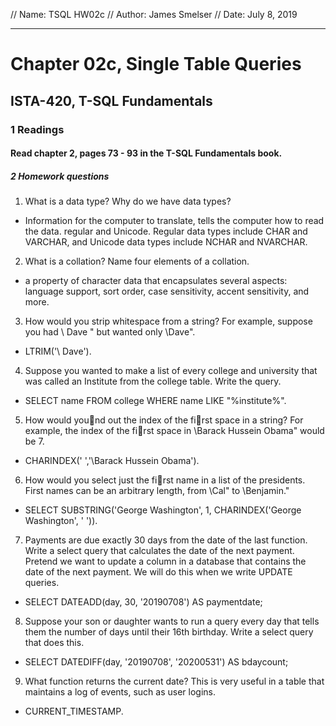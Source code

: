 // Name: TSQL HW02c
// Author: James Smelser
// Date: July 8, 2019

--------------------------------------
# Chapter 02c, Single Table Queries
## ISTA-420, T-SQL Fundamentals
### 1 Readings
#### Read chapter 2, pages 73 - 93 in the T-SQL Fundamentals book.
##### 2 Homework questions
1. What is a data type? Why do we have data types?
- Information for the computer to translate, tells the computer how to read the data. regular and Unicode. Regular data types include CHAR and VARCHAR, and Unicode data types include NCHAR and NVARCHAR.
2. What is a collation? Name four elements of a collation.
- a property of character data that encapsulates several aspects: language support, sort order, case sensitivity, accent sensitivity, and more.
3. How would you strip whitespace from a string? For example, suppose you had \ Dave " but
wanted only \Dave".
- LTRIM('\ Dave').
4. Suppose you wanted to make a list of every college and university that was called an Institute from
the college table. Write the query.
- SELECT name FROM college WHERE name LIKE "%institute%".
5. How would yound out the index of the first space in a string? For example, the index of the first
space in \Barack Hussein Obama" would be 7.
- CHARINDEX(' ','\Barack Hussein Obama').
6. How would you select just the first name in a list of the presidents. First names can be an arbitrary
length, from \Cal" to \Benjamin."
- SELECT SUBSTRING('George Washington', 1, CHARINDEX('George Washington', ' ')).
7. Payments are due exactly 30 days from the date of the last function. Write a select query that calculates
the date of the next payment. Pretend we want to update a column in a database that contains the
date of the next payment. We will do this when we write UPDATE queries.
- SELECT DATEADD(day, 30, '20190708') AS paymentdate;
8. Suppose your son or daughter wants to run a query every day that tells them the number of days until
their 16th birthday. Write a select query that does this.
- SELECT DATEDIFF(day, '20190708', '20200531') AS bdaycount;
9. What function returns the current date? This is very useful in a table that maintains a log of events,
such as user logins.
- CURRENT_TIMESTAMP.
